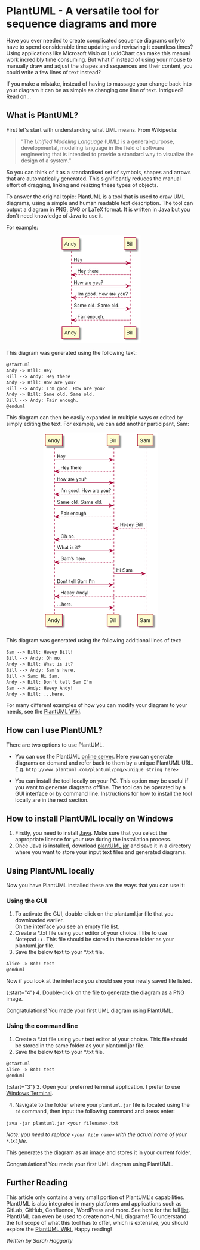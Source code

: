 # PlantUML - A versatile tool for sequence diagrams and more

Have you ever needed to create complicated sequence diagrams only to have to spend considerable time updating and reviewing it countless times? Using applications like Microsoft Visio or LucidChart can make this manual work incredibly time consuming. But what if instead of using your mouse to manually draw and adjust the shapes and sequences and their content, you could write a few lines of text instead?

If you make a mistake, instead of having to massage your change back into your diagram it can be as simple as changing one line of text. Intrigued? Read on...

## What is PlantUML?

First let's start with understanding what UML means. From Wikipedia:

>"The *Unified Modeling Language* (UML) is a general-purpose, developmental, modeling language in the field of software engineering that is intended to provide a standard way to visualize the design of a system."

So you can think of it as a standardised set of symbols, shapes and arrows that are automatically generated. This significantly reduces the manual effort of dragging, linking and resizing these types of objects.

To answer the original topic: PlantUML is a tool that is used to draw UML diagrams, using a simple and human readable text description. The tool can output a diagram in PNG, SVG or LaTeX format. It is written in Java but you don't need knowledge of Java to use it.

For example:
<p align="center">
  <img  src="..\assets\jokediagram.png">
</p>

This diagram was generated using the following text:

<pre><code>@startuml
Andy -> Bill: Hey
Bill --> Andy: Hey there
Andy -> Bill: How are you?
Bill --> Andy: I'm good. How are you?
Andy -> Bill: Same old. Same old.
Bill --> Andy: Fair enough.
@enduml
</code></pre>

This diagram can then be easily expanded in multiple ways or edited by simply editing the text. For example, we can add another participant, Sam:

<p align="center">
  <img  src="..\assets\jokediagram2.png">
</p>

This diagram was generated using the following additional lines of text:

<pre><code>Sam --> Bill: Heeey Bill!
Bill --> Andy: Oh no.
Andy -> Bill: What is it?
Bill --> Andy: Sam's here.
Bill -> Sam: Hi Sam.
Andy -> Bill: Don't tell Sam I'm
Sam --> Andy: Heeey Andy!
Andy -> Bill: ...here.
</code></pre>

For many different examples of how you can modify your diagram to your needs, see the [PlantUML Wiki](https://plantuml.com/sequence-diagram).

## How can I use PlantUML?

There are two options to use PlantUML.

- You can use the PlantUML [online server](http://plantuml.com/plantuml). Here you can generate diagrams on demand and refer back to them by a unique PlantUML URL. E.g. `http://www.plantuml.com/plantuml/png/<unique string here>`

- You can install the tool locally on your PC. This option may be useful if you want to generate diagrams offline. The tool can be operated by a GUI interface or by command line. Instructions for how to install the tool locally are in the next section.

## How to install PlantUML locally on Windows

1. Firstly, you need to install [Java](https://www.java.com/en/download/). Make sure that you select the appropriate licence for your use during the installation process.
2. Once Java is installed, download [plantUML.jar](http://sourceforge.net/projects/plantuml/files/plantuml.jar/download) and save it in a directory where you want to store your input text files and generated diagrams.

## Using PlantUML locally

Now you have PlantUML installed these are the ways that you can use it:

### Using the GUI

1. To activate the GUI, double-click on the plantuml.jar file that you downloaded earlier.  
  On the interface you see an empty file list.
2. Create a *.txt file using your editor of your choice. I like to use Notepad++. This file should be stored in the same folder as your plantuml.jar file.
3. Save the below text to your *.txt file.
```@startuml
Alice -> Bob: test
@enduml
```
  Now if you look at the interface you should see your newly saved file listed.

{:start="4"}
4. Double-click on the file to generate the diagram as a PNG image.

Congratulations! You made your first UML diagram using PlantUML.

### Using the command line

1. Create a *.txt file using your text editor of your choice. This file should be stored in the same folder as your plantuml.jar file.
2. Save the below text to your *.txt file.

<pre><code>@startuml
Alice -> Bob: test
@enduml
</code></pre>

{:start="3"}
3. Open your preferred terminal application. I prefer to use [Windows Terminal](https://www.microsoft.com/en-us/p/windows-terminal/9n0dx20hk701?activetab=pivot:overviewtab).

4. Navigate to the folder where your `plantuml.jar` file is located using the `cd` command, then input the following command and press enter:

`java -jar plantuml.jar <your filename>.txt`

*Note: you need to replace `<your file name>` with the actual name of your `*`.txt file.*

  This generates the diagram as an image and stores it in your current folder.

Congratulations! You made your first UML diagram using PlantUML.

## Further Reading

This article only contains a very small portion of PlantUML's capabilities. PlantUML is also integrated in many platforms and applications such as GitLab, GitHub, Confluence, WordPress and more. See here for the full [list](https://plantuml.com/running). PlantUML can even be used to create non-UML diagrams! To understand the full scope of what this tool has to offer, which is extensive, you should explore the [PlantUML Wiki.](https://plantuml.com/sequence-diagram) Happy reading!

*Written by Sarah Haggarty*
